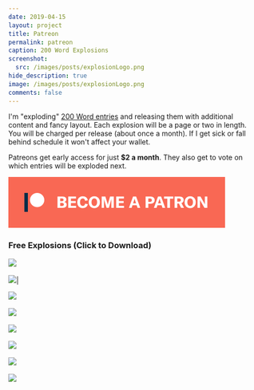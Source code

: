 ```yaml
---
date: 2019-04-15
layout: project
title: Patreon
permalink: patreon
caption: 200 Word Explosions
screenshot:
  src: /images/posts/explosionLogo.png
hide_description: true
image: /images/posts/explosionLogo.png
comments: false
---
```


I'm "exploding" [200 Word entries](https://200wordrpg.github.io/) and releasing them with additional content and fancy layout. Each explosion will be a page or two in length. You will be charged per release (about once a month). If I get sick or fall behind schedule it won't affect your wallet.

Patreons get early access for just **$2 a month**. They also get to vote on which entries will be exploded next.

[![become_patreon.png](/images/posts/become_patreon.png)](https://www.patreon.com/davidschirduan)

### Free Explosions (Click to Download)

[<img class="prize" src="{{site.url}}/assets/explosions/Cooking_Show.png">]({{site.url}}/assets/explosions/Cooking_Show.pdf)

[<img class="prize" src="{{site.url}}/assets/explosions/rumors.png">]({{site.url}}/assets/explosions/rumors.pdf)|

[<img class="prize" src="{{site.url}}/files/explosions/ForCityCoin.png">]({{site.url}}/files/explosions/ForCityCoin.pdf)

[<img class="prize" src="{{site.url}}/files/explosions/Feelings.jpg">]({{site.url}}/files/explosions/Feelings.pdf)

[<img class="prize" src="{{site.url}}/files/explosions/Drink_Tea_Forget.png">]({{site.url}}/files/explosions/Drink_Tea_Forget.pdf)

[<img class="prize" src="{{site.url}}/files/explosions/sherlock.png">]({{site.url}}/files/explosions/sherlock.pdf)

[<img class="prize" src="{{site.url}}/files/explosions/wizards.png">]({{site.url}}/files/explosions/MetalWizards.pdf)

[<img class="prize" src="{{site.url}}/files/explosions/DeathBattle.png">]({{site.url}}/files/explosions/DeathBattle.pdf)



